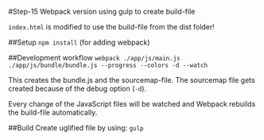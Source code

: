#Step-15 Webpack version using gulp to create build-file

`index.html` is modified to use the build-file from the dist folder!

##Setup
`npm install` (for adding webpack)

##Development workflow
`webpack ./app/js/main.js ./app/js/bundle/bundle.js --progress --colors -d --watch`

This creates the bundle.js and the sourcemap-file.
The sourcemap file gets created because of the debug option (`-d`).

Every change of the JavaScript files will be watched and Webpack rebuilds the build-file automatically.

##Build
Create uglified file by using: `gulp`